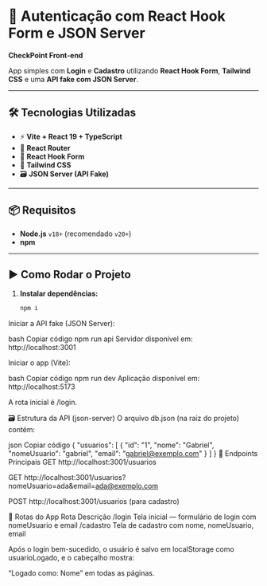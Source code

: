 # 🔐 Autenticação com React Hook Form e JSON Server  
**CheckPoint Front-end**

App simples com **Login** e **Cadastro** utilizando **React Hook Form**, **Tailwind CSS** e uma **API fake com JSON Server**.

---

## 🛠️ Tecnologias Utilizadas

- ⚡ **Vite + React 19 + TypeScript**  
- 🧭 **React Router**  
- 📝 **React Hook Form**  
- 🎨 **Tailwind CSS**  
- 🗃️ **JSON Server (API Fake)**  

---

## 📦 Requisitos

- **Node.js** `v18+` (recomendado `v20+`)  
- **npm**  

---

## ▶️ Como Rodar o Projeto

1. **Instalar dependências:**
   ```bash
   npm i
Iniciar a API fake (JSON Server):

bash
Copiar código
npm run api
Servidor disponível em: http://localhost:3001

Iniciar o app (Vite):

bash
Copiar código
npm run dev
Aplicação disponível em: http://localhost:5173

A rota inicial é /login.

🗃️ Estrutura da API (json-server)
O arquivo db.json (na raiz do projeto) contém:

json
Copiar código
{
  "usuarios": [
    { "id": "1", "nome": "Gabriel", "nomeUsuario": "gabriel", "email": "gabriel@exemplo.com" }
  ]
}
🔗 Endpoints Principais
GET http://localhost:3001/usuarios

GET http://localhost:3001/usuarios?nomeUsuario=ada&email=ada@exemplo.com

POST http://localhost:3001/usuarios (para cadastro)

🧭 Rotas do App
Rota	Descrição
/login	Tela inicial — formulário de login com nomeUsuario e email
/cadastro	Tela de cadastro com nome, nomeUsuario, email

Após o login bem-sucedido, o usuário é salvo em localStorage como usuarioLogado, e o cabeçalho mostra:

“Logado como: Nome” em todas as páginas.
